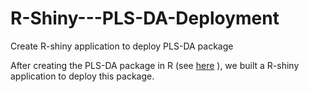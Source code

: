 # R-Shiny---PLS-DA-Deployment
Create R-shiny application to deploy PLS-DA package 

After creating the PLS-DA package in R (see [here](https://github.com/thohoang87/Regression-PLS-) ), we built a R-shiny application to deploy this package.
